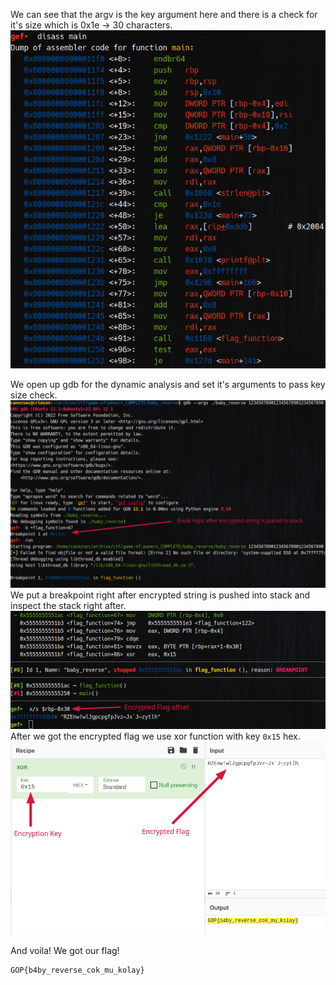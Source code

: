 We can see that the argv is the key argument here and there is a check for it's size which is 0x1e -> 30 characters.
![](solution00.png)

We open up gdb for the dynamic analysis and set it's arguments to pass key size check.
![](solution01.png)
We put a breakpoint right after encrypted string is pushed into stack and inspect the stack right after.
![](solution02.png)
After we got the encrypted flag we use xor function with key `0x15` hex.
![](solution03.png)

And voila! We got our flag!
```
GOP{b4by_reverse_cok_mu_kolay}
```